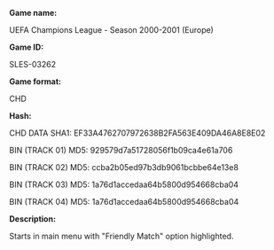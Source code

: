 **Game name:**

UEFA Champions League - Season 2000-2001 (Europe)

**Game ID:**

SLES-03262

**Game format:**

CHD

**Hash:**

CHD DATA SHA1: EF33A4762707972638B2FA563E409DA46A8E8E02

BIN (TRACK 01) MD5: 929579d7a51728056f1b09ca4e61a706

BIN (TRACK 02) MD5: ccba2b05ed97b3db9061bcbbe64e13e8

BIN (TRACK 03) MD5: 1a76d1accedaa64b5800d954668cba04

BIN (TRACK 04) MD5: 1a76d1accedaa64b5800d954668cba04

**Description:**

Starts in main menu with "Friendly Match" option highlighted.